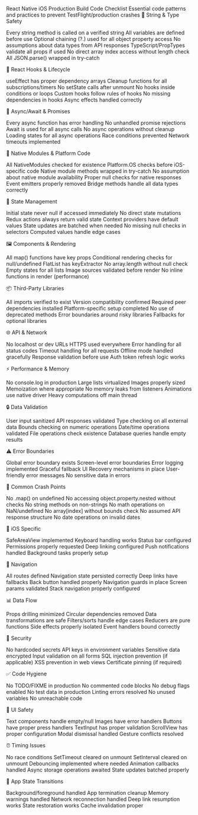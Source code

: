 React Native iOS Production Build Code Checklist
Essential code patterns and practices to prevent TestFlight/production crashes
📝 String & Type Safety

 Every string method is called on a verified string
 All variables are defined before use
 Optional chaining (?.) used for all object property access
 No assumptions about data types from API responses
 TypeScript/PropTypes validate all props if used
 No direct array index access without length check
 All JSON.parse() wrapped in try-catch

🎣 React Hooks & Lifecycle

 useEffect has proper dependency arrays
 Cleanup functions for all subscriptions/timers
 No setState calls after unmount
 No hooks inside conditions or loops
 Custom hooks follow rules of hooks
 No missing dependencies in hooks
 Async effects handled correctly

🏃 Async/Await & Promises

 Every async function has error handling
 No unhandled promise rejections
 Await is used for all async calls
 No async operations without cleanup
 Loading states for all async operations
 Race conditions prevented
 Network timeouts implemented

🔌 Native Modules & Platform Code

 All NativeModules checked for existence
 Platform.OS checks before iOS-specific code
 Native module methods wrapped in try-catch
 No assumption about native module availability
 Proper null checks for native responses
 Event emitters properly removed
 Bridge methods handle all data types correctly

💾 State Management

 Initial state never null if accessed immediately
 No direct state mutations
 Redux actions always return valid state
 Context providers have default values
 State updates are batched when needed
 No missing null checks in selectors
 Computed values handle edge cases

🖼️ Components & Rendering

 All map() functions have key props
 Conditional rendering checks for null/undefined
 FlatList has keyExtractor
 No array.length without null check
 Empty states for all lists
 Image sources validated before render
 No inline functions in render (performance)

📦 Third-Party Libraries

 All imports verified to exist
 Version compatibility confirmed
 Required peer dependencies installed
 Platform-specific setup completed
 No use of deprecated methods
 Error boundaries around risky libraries
 Fallbacks for optional libraries

🌐 API & Network

 No localhost or dev URLs
 HTTPS used everywhere
 Error handling for all status codes
 Timeout handling for all requests
 Offline mode handled gracefully
 Response validation before use
 Auth token refresh logic works

⚡ Performance & Memory

 No console.log in production
 Large lists virtualized
 Images properly sized
 Memoization where appropriate
 No memory leaks from listeners
 Animations use native driver
 Heavy computations off main thread

🔒 Data Validation

 User input sanitized
 API responses validated
 Type checking on all external data
 Bounds checking on numeric operations
 Date/time operations validated
 File operations check existence
 Database queries handle empty results

⚠️ Error Boundaries

 Global error boundary exists
 Screen-level error boundaries
 Error logging implemented
 Graceful fallback UI
 Recovery mechanisms in place
 User-friendly error messages
 No sensitive data in errors

🎯 Common Crash Points

 No .map() on undefined
 No accessing object.property.nested without checks
 No string methods on non-strings
 No math operations on NaN/undefined
 No array[index] without bounds check
 No assumed API response structure
 No date operations on invalid dates

🔧 iOS Specific

 SafeAreaView implemented
 Keyboard handling works
 Status bar configured
 Permissions properly requested
 Deep linking configured
 Push notifications handled
 Background tasks properly setup

🚦 Navigation

 All routes defined
 Navigation state persisted correctly
 Deep links have fallbacks
 Back button handled properly
 Navigation guards in place
 Screen params validated
 Stack navigation properly configured

📊 Data Flow

 Props drilling minimized
 Circular dependencies removed
 Data transformations are safe
 Filters/sorts handle edge cases
 Reducers are pure functions
 Side effects properly isolated
 Event handlers bound correctly

🔐 Security

 No hardcoded secrets
 API keys in environment variables
 Sensitive data encrypted
 Input validation on all forms
 SQL injection prevention (if applicable)
 XSS prevention in web views
 Certificate pinning (if required)

✅ Code Hygiene

 No TODO/FIXME in production
 No commented code blocks
 No debug flags enabled
 No test data in production
 Linting errors resolved
 No unused variables
 No unreachable code

🎨 UI Safety

 Text components handle empty/null
 Images have error handlers
 Buttons have proper press handlers
 TextInput has proper validation
 ScrollView has proper configuration
 Modal dismissal handled
 Gesture conflicts resolved

⏰ Timing Issues

 No race conditions
 SetTimeout cleared on unmount
 SetInterval cleared on unmount
 Debouncing implemented where needed
 Animation callbacks handled
 Async storage operations awaited
 State updates batched properly

🔄 App State Transitions

 Background/foreground handled
 App termination cleanup
 Memory warnings handled
 Network reconnection handled
 Deep link resumption works
 State restoration works
 Cache invalidation proper